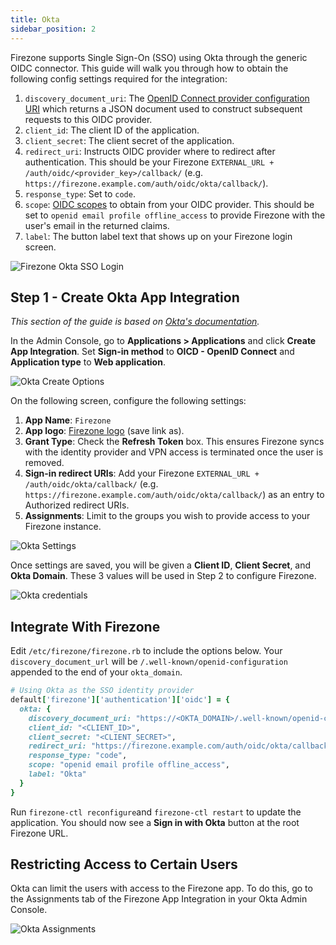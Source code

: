 ```yaml
---
title: Okta
sidebar_position: 2
---
```


Firezone supports Single Sign-On (SSO) using Okta
through the generic OIDC connector. This guide will walk you through how to
obtain the following config settings required for the integration:

1. `discovery_document_uri`: The
[OpenID Connect provider configuration URI](https://openid.net/specs/openid-connect-discovery-1_0.html#ProviderConfig)
which returns a JSON document used to construct subsequent requests to this
OIDC provider.
1. `client_id`: The client ID of the application.
1. `client_secret`: The client secret of the application.
1. `redirect_uri`: Instructs OIDC provider where to redirect after authentication.
This should be your Firezone `EXTERNAL_URL + /auth/oidc/<provider_key>/callback/`
(e.g. `https://firezone.example.com/auth/oidc/okta/callback/`).
1. `response_type`: Set to `code`.
1. `scope`: [OIDC scopes](https://openid.net/specs/openid-connect-basic-1_0.html#Scopes)
to obtain from your OIDC provider. This should be set to `openid email profile offline_access`
to provide Firezone with the user's email in the returned claims.
1. `label`: The button label text that shows up on your Firezone login screen.

![Firezone Okta SSO Login](https://user-images.githubusercontent.com/52545545/156855886-5a4a0da7-065c-4ec1-af33-583dff4dbb72.gif)

## Step 1 - Create Okta App Integration

_This section of the guide is based on
[Okta's documentation](https://help.okta.com/en/prod/Content/Topics/Apps/Apps_App_Integration_Wizard_OIDC.htm)._

In the Admin Console, go to **Applications > Applications** and click
**Create App Integration**. Set **Sign-in method** to **OICD - OpenID Connect**
and **Application type** to **Web application**.

![Okta Create Options](https://user-images.githubusercontent.com/52545545/168918378-0dd9f705-2544-412d-bbbe-4a7cd9253907.png)

On the following screen, configure the following settings:

1. **App Name**: `Firezone`
1. **App logo**:
[Firezone logo](https://user-images.githubusercontent.com/52545545/155907625-a4f6c8c2-3952-488d-b244-3c37400846cf.png)
(save link as).
1. **Grant Type**: Check the **Refresh Token** box. This ensures Firezone syncs
with the identity provider and VPN access is terminated once the user is removed.
1. **Sign-in redirect URIs**: Add your Firezone `EXTERNAL_URL + /auth/oidc/okta/callback/`
(e.g. `https://firezone.example.com/auth/oidc/okta/callback/`) as an entry to
Authorized redirect URIs.
1. **Assignments**:
Limit to the groups you wish to provide access to your Firezone instance.

![Okta Settings](https://user-images.githubusercontent.com/52545545/172768478-e8be516d-aa0a-4882-b017-adc938bbd10b.png)

Once settings are saved, you will be given a **Client ID**, **Client Secret**,
and **Okta Domain**. These 3 values will be used in Step 2 to configure Firezone.

![Okta credentials](https://user-images.githubusercontent.com/52545545/172768856-8a373d56-1362-4fc3-a747-3c84f0e76dae.png)

## Integrate With Firezone

Edit `/etc/firezone/firezone.rb` to include the options below. Your `discovery_document_url`
will be `/.well-known/openid-configuration` appended to the end of your `okta_domain`.

```ruby
# Using Okta as the SSO identity provider
default['firezone']['authentication']['oidc'] = {
  okta: {
    discovery_document_uri: "https://<OKTA_DOMAIN>/.well-known/openid-configuration",
    client_id: "<CLIENT_ID>",
    client_secret: "<CLIENT_SECRET>",
    redirect_uri: "https://firezone.example.com/auth/oidc/okta/callback/",
    response_type: "code",
    scope: "openid email profile offline_access",
    label: "Okta"
  }
}
```

Run `firezone-ctl reconfigure`and `firezone-ctl restart` to update the application.
You should now see a **Sign in with Okta** button at the root Firezone URL.

## Restricting Access to Certain Users

Okta can limit the users with access to the Firezone app. To do this,
go to the Assignments tab of the Firezone App Integration in your Okta
Admin Console.

![Okta Assignments](https://user-images.githubusercontent.com/52545545/172766608-b95e20e2-eb58-4085-b532-84386de1ea23.png)
